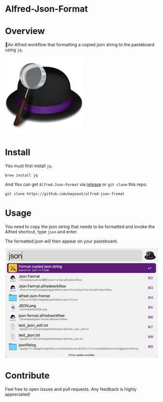 # Alfred-Json-Format

# Overview

🤘An Alfred workflow that formatting a copied json string to the pasteboard using `jq`.

![Alfred.png](docs%2FAlfred.png)

# Install

You must first install `jq`.

~~~
brew install jq
~~~

And You can get `Alfred-Json-Format` via [release](https://github.com/mayooot/alfred-json-format/releases) or `git clone` this repo.

~~~
git clone https://github.com/mayooot/alfred-json-fromat
~~~


# Usage
You need to copy the json string that needs to be formatted and invoke the Alfred shortcut, type `json` and enter.

The formatted json will then appear on your pasteboard.

![screenshot.png](docs%2Fscreenshot.png)

# Contribute

Feel free to open issues and pull requests. Any feedback is highly appreciated!